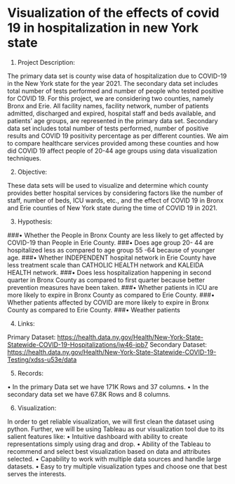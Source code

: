 # Visualization of the effects of covid 19 in hospitalization in new York state


1.	Project Description:

The primary data set is county wise data of hospitalization due to COVID-19 in the New York state for the year 2021. The secondary data set includes total number of tests performed and number of people who tested positive for COVID 19. For this project, we are considering two counties, namely Bronx and Erie. 
All facility names, facility network, number of patients admitted, discharged and expired, hospital staff and beds available, and patients’ age groups, are represented in the primary data set. Secondary data set includes total number of tests performed, number of positive results and COVID 19 positivity percentage as per different counties. We aim to compare healthcare services provided among these counties and how did COVID 19 affect people of 20-44 age groups using data visualization techniques. 

2.	Objective:

These data sets will be used to visualize and determine which county provides better hospital services by considering factors like the number of staff, number of beds, ICU wards, etc., and the effect of COVID 19 in Bronx and Erie counties of New York state during the time of COVID 19 in 2021.

3.	Hypothesis:

###•	Whether the People in Bronx County are less likely to get affected by COVID-19 than People in Erie County.
###•	Does age group 20- 44 are hospitalized less as compared to age group 55 -64 because of younger age.
###•	Whether INDEPENDENT hospital network in Erie County have less treatment scale than CATHOLIC HEALTH network and KALEIDA HEALTH network.
###•	Does less hospitalization happening in second quarter in Bronx County as compared to first quarter because better prevention measures have been taken.
###•	Whether patients in ICU are more likely to expire in Bronx County as compared to Erie County.
###•	Whether patients affected by COVID are more likely to expire in Bronx County as compared to Erie County.
###•	Weather patients 

4.	Links:

Primary Dataset: https://health.data.ny.gov/Health/New-York-State-Statewide-COVID-19-Hospitalizations/jw46-jpb7
Secondary Dataset: https://health.data.ny.gov/Health/New-York-State-Statewide-COVID-19-Testing/xdss-u53e/data

5.	Records:

•	In the primary Data set we have 171K Rows and 37 columns.
•	In the secondary data set we have 67.8K Rows and 8 columns.


6.	Visualization: 

In order to get reliable visualization, we will first clean the dataset using python.
Further, we will be using Tableau as our visualization tool due to its salient features like:
•	Intuitive dashboard with ability to create representations simply using drag and drop.
•	Ability of the Tableau to recommend and select best visualization based on data and attributes selected.
•	Capability to work with multiple data sources and handle large datasets.
•	Easy to try multiple visualization types and choose one that best serves the interests.
